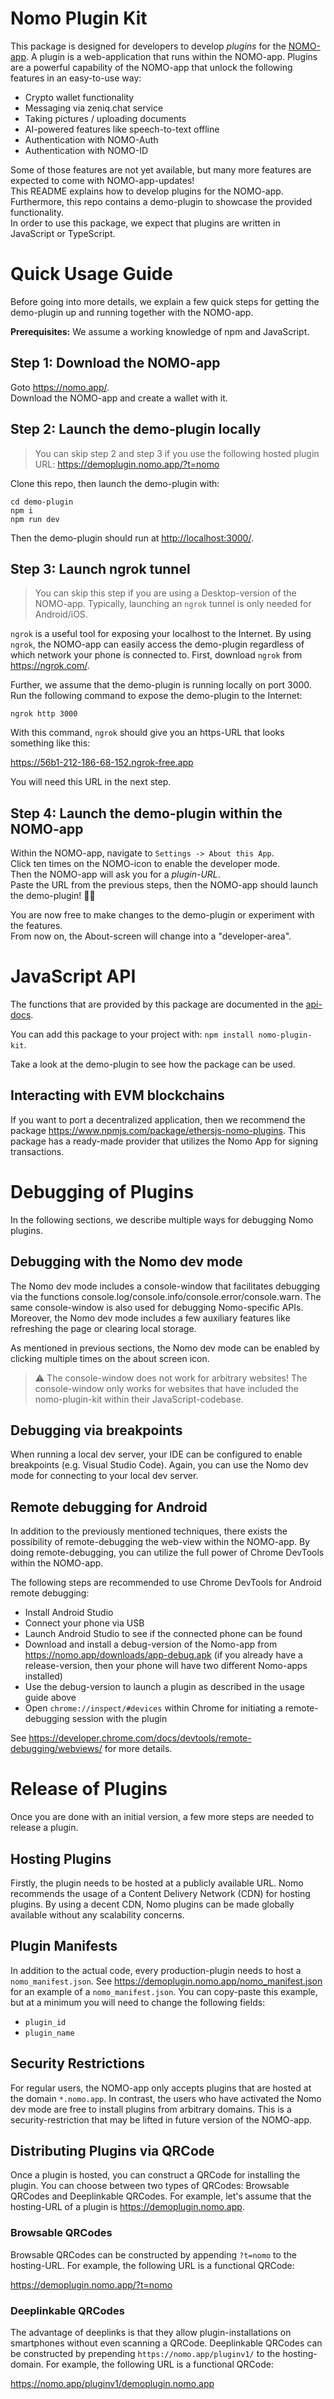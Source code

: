 # Nomo Plugin Kit

This package is designed for developers to develop _plugins_ for the [NOMO-app](https://nomo.app).
A plugin is a web-application that runs within the NOMO-app.
Plugins are a powerful capability of the NOMO-app that unlock the following features in an easy-to-use way:

- Crypto wallet functionality
- Messaging via zeniq.chat service
- Taking pictures / uploading documents
- AI-powered features like speech-to-text offline
- Authentication with NOMO-Auth
- Authentication with NOMO-ID

Some of those features are not yet available, but many more features are expected to come with NOMO-app-updates!  
This README explains how to develop plugins for the NOMO-app.  
Furthermore, this repo contains a demo-plugin to showcase the provided functionality.  
In order to use this package, we expect that plugins are written in JavaScript or TypeScript.

# Quick Usage Guide

Before going into more details, we explain a few quick steps for getting the demo-plugin up and running together with the NOMO-app.

**Prerequisites:** We assume a working knowledge of npm and JavaScript.

## Step 1: Download the NOMO-app

Goto <https://nomo.app/>.  
Download the NOMO-app and create a wallet with it.

## Step 2: Launch the demo-plugin locally

> You can skip step 2 and step 3 if you use the following hosted plugin URL: <https://demoplugin.nomo.app/?t=nomo>

Clone this repo, then launch the demo-plugin with:

`cd demo-plugin`  
`npm i`  
`npm run dev`

Then the demo-plugin should run at <http://localhost:3000/>.

## Step 3: Launch ngrok tunnel

> You can skip this step if you are using a Desktop-version of the NOMO-app.
> Typically, launching an `ngrok` tunnel is only needed for Android/iOS.

`ngrok` is a useful tool for exposing your localhost to the Internet.
By using `ngrok`, the NOMO-app can easily access the demo-plugin regardless of which network your phone is connected to.
First, download `ngrok` from <https://ngrok.com/>.

Further, we assume that the demo-plugin is running locally on port 3000.
Run the following command to expose the demo-plugin to the Internet:

`ngrok http 3000`

With this command, `ngrok` should give you an https-URL that looks something like this:

<https://56b1-212-186-68-152.ngrok-free.app>

You will need this URL in the next step.

## Step 4: Launch the demo-plugin within the NOMO-app

Within the NOMO-app, navigate to `Settings -> About this App`.  
Click ten times on the NOMO-icon to enable the developer mode.  
Then the NOMO-app will ask you for a _plugin-URL_.  
Paste the URL from the previous steps, then the NOMO-app should launch the demo-plugin! 🚀🚀

You are now free to make changes to the demo-plugin or experiment with the features.  
From now on, the About-screen will change into a "developer-area".

# JavaScript API

The functions that are provided by this package are documented in the [api-docs](api-docs/modules.md).

You can add this package to your project with: `npm install nomo-plugin-kit`.

Take a look at the demo-plugin to see how the package can be used.

## Interacting with EVM blockchains

If you want to port a decentralized application, then we recommend the package https://www.npmjs.com/package/ethersjs-nomo-plugins.
This package has a ready-made provider that utilizes the Nomo App for signing transactions.

# Debugging of Plugins

In the following sections, we describe multiple ways for debugging Nomo plugins.

## Debugging with the Nomo dev mode

The Nomo dev mode includes a console-window that facilitates debugging via the functions console.log/console.info/console.error/console.warn.
The same console-window is also used for debugging Nomo-specific APIs.
Moreover, the Nomo dev mode includes a few auxiliary features like refreshing the page or clearing local storage.

As mentioned in previous sections, the Nomo dev mode can be enabled by clicking multiple times on the about screen icon.

> :warning: The console-window does not work for arbitrary websites! The console-window only works for websites that have included the nomo-plugin-kit within their JavaScript-codebase.

## Debugging via breakpoints

When running a local dev server, your IDE can be configured to enable breakpoints (e.g. Visual Studio Code).
Again, you can use the Nomo dev mode for connecting to your local dev server.

## Remote debugging for Android

In addition to the previously mentioned techniques, there exists the possibility of remote-debugging the web-view within the NOMO-app.
By doing remote-debugging, you can utilize the full power of Chrome DevTools within the NOMO-app.

The following steps are recommended to use Chrome DevTools for Android remote debugging:

- Install Android Studio
- Connect your phone via USB
- Launch Android Studio to see if the connected phone can be found
- Download and install a debug-version of the Nomo-app from <https://nomo.app/downloads/app-debug.apk> (if you already have a release-version, then your phone will have two different Nomo-apps installed)
- Use the debug-version to launch a plugin as described in the usage guide above
- Open `chrome://inspect/#devices` within Chrome for initiating a remote-debugging session with the plugin

See <https://developer.chrome.com/docs/devtools/remote-debugging/webviews/> for more details.

# Release of Plugins

Once you are done with an initial version, a few more steps are needed to release a plugin.

## Hosting Plugins

Firstly, the plugin needs to be hosted at a publicly available URL.
Nomo recommends the usage of a Content Delivery Network (CDN) for hosting plugins.
By using a decent CDN, Nomo plugins can be made globally available without any scalability concerns.

## Plugin Manifests

In addition to the actual code, every production-plugin needs to host a `nomo_manifest.json`.
See <https://demoplugin.nomo.app/nomo_manifest.json> for an example of a `nomo_manifest.json`.
You can copy-paste this example, but at a minimum you will need to change the following fields:

- `plugin_id`
- `plugin_name`

## Security Restrictions

For regular users, the NOMO-app only accepts plugins that are hosted at the domain `*.nomo.app`.
In contrast, the users who have activated the Nomo dev mode are free to install plugins from arbitrary domains.
This is a security-restriction that may be lifted in future version of the NOMO-app.

## Distributing Plugins via QRCode

Once a plugin is hosted, you can construct a QRCode for installing the plugin.
You can choose between two types of QRCodes: Browsable QRCodes and Deeplinkable QRCodes.
For example, let's assume that the hosting-URL of a plugin is <https://demoplugin.nomo.app>.

### Browsable QRCodes

Browsable QRCodes can be constructed by appending `?t=nomo` to the hosting-URL.
For example, the following URL is a functional QRCode:

<https://demoplugin.nomo.app/?t=nomo>

### Deeplinkable QRCodes

The advantage of deeplinks is that they allow plugin-installations on smartphones without even scanning a QRCode.
Deeplinkable QRCodes can be constructed by prepending `https://nomo.app/pluginv1/` to the hosting-domain.
For example, the following URL is a functional QRCode:

<https://nomo.app/pluginv1/demoplugin.nomo.app>
